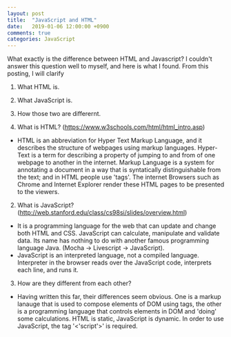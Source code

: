 ```yaml
---
layout: post
title:  "JavaScript and HTML"
date:   2019-01-06 12:00:00 +0900
comments: true
categories: JavaScript
---
```


What exactly is the difference between HTML and Javascript? I couldn't answer this question well to myself, and here is what I found. From this posting, I will clarify
1. What HTML is.
2. What JavaScript is.
3. How those two are differernt.

1. What is HTML? (https://www.w3schools.com/html/html_intro.asp)
- HTML is an abbreviation for Hyper Text Markup Language, and it describes the structure of webpages using markup languages. Hyper-Text is a term for describing a property of jumping to and from of one webpage to another in the internet. Markup Language is a system for annotating a document in a way that is syntatically distinguishable from the text; and in HTML people use 'tags'. The internet Browsers such as Chrome and Internet Explorer render these HTML pages to be presented to the viewers.

2. What is JavaScript? (http://web.stanford.edu/class/cs98si/slides/overview.html)
- It is a programming language for the web that can update and change both HTML and CSS. JavaScript can calculate, manipulate and validate data. Its name has nothing to do with another famous programming language Java. (Mocha -> Livescript -> JavaScript). 
- JavaScript is an interpreted language, not a compiled language. Interpreter in the browser reads over the JavaScript code, interprets each line, and runs it. 


3. How are they different from each other?
- Having written this far, their differences seem obvious. One is a markup lanauge that is used to compose elements of DOM using tags, the other is a programming language that controls elements in DOM and 'doing' some calculations. HTML is static, JavaScript is dynamic. In order to use JavaScript, the tag '<'script'>' is required. 




[jekyll-docs]: https://jekyllrb.com/docs/home
[jekyll-gh]:   https://github.com/jekyll/jekyll
[jekyll-talk]: https://talk.jekyllrb.com/
